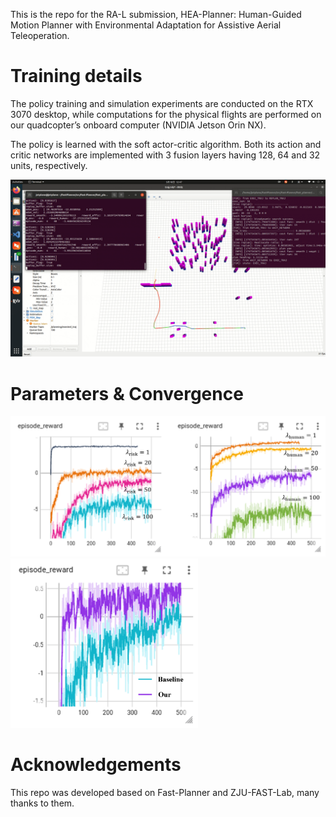 This is the repo for the RA-L submission, HEA-Planner: Human-Guided Motion Planner with Environmental Adaptation for Assistive Aerial Teleoperation.

# Training details

The policy training and simulation experiments are conducted on the RTX 3070 desktop, while computations for the physical flights are performed on our quadcopter’s onboard computer (NVIDIA Jetson Orin NX). 

The policy is learned with the soft actor-critic algorithm. Both its action and critic networks are implemented with 3 fusion layers having 128, 64 and 32 units, respectively. 

![Training environment](https://github.com/SAA-Robot-Lab/HEA-Planner/blob/main/policy%20training.gif "Training environment")

# Parameters & Convergence

<img src="https://github.com/SAA-Robot-Lab/HEA-Planner/blob/main/pictures/para.png" width="700px">

<img src="https://github.com/SAA-Robot-Lab/HEA-Planner/blob/main/pictures/convergence.png" width="300px">

# Acknowledgements
This repo was developed based on Fast-Planner and ZJU-FAST-Lab, many thanks to them.
